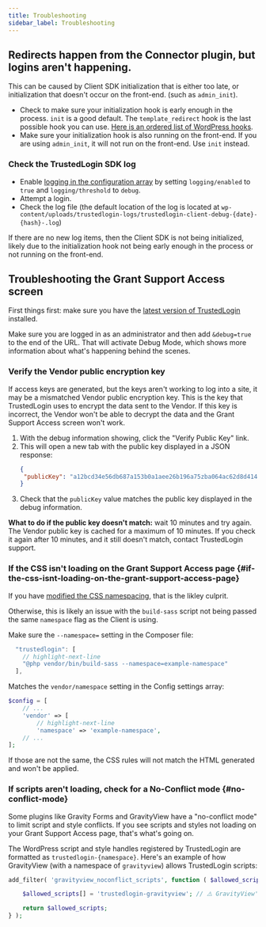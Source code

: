 ```yaml
---
title: Troubleshooting
sidebar_label: Troubleshooting
---
```


## Redirects happen from the Connector plugin, but logins aren't happening.

This can be caused by Client SDK initialization that is either too late, or initialization that doesn't occur on the front-end. (such as `admin_init`).

- Check to make sure your initialization hook is early enough in the process. `init` is a good default. The `template_redirect` hook is the last possible hook you can use. [Here is an ordered list of WordPress hooks](https://developer.wordpress.org/apis/hooks/action-reference/).
- Make sure your initialization hook is also running on the front-end. If you are using `admin_init`, it will not run on the front-end. Use `init` instead.

### Check the TrustedLogin SDK log

- Enable [logging in the configuration array](/Client/configuration) by setting `logging/enabled` to `true` and `logging/threshold` to `debug`.
- Attempt a login.
- Check the log file (the default location of the log is located at `wp-content/uploads/trustedlogin-logs/trustedlogin-client-debug-{date}-{hash}-.log`)

If there are no new log items, then the Client SDK is not being initialized, likely due to the initialization hook not being early enough in the process or not running on the front-end.

## Troubleshooting the Grant Support Access screen

First things first: make sure you have the [latest version of TrustedLogin](/Client/updating.md) installed.

Make sure you are logged in as an administrator and then add `&debug=true` to the end of the URL. That will activate Debug Mode, which shows more information about what's happening behind the scenes.

### Verify the Vendor public encryption key

If access keys are generated, but the keys aren't working to log into a site, it may be a mismatched Vendor public encryption key. This is the key that TrustedLogin uses to encrypt the data sent to the Vendor. If this key is incorrect, the Vendor won't be able to decrypt the data and the Grant Support Access screen won't work.

1. With the debug information showing, click the "Verify Public Key" link.
2. This will open a new tab with the public key displayed in a JSON response:  
   ```json
   {
    "publicKey": "a12bcd34e56db687a153b0a1aee26b196a75zba064ac62d8d41440455a8fb40f"
   }
    ```
3. Check that the `publicKey` value matches the public key displayed in the debug information.

**What to do if the public key doesn't match:** wait 10 minutes and try again. The Vendor public key is cached for a maximum of 10 minutes. If you check it again after 10 minutes, and it still doesn't match, contact TrustedLogin support.

### If the CSS isn't loading on the Grant Support Access page {#if-the-css-isnt-loading-on-the-grant-support-access-page}

If you have [modified the CSS namespacing](/Client/css-namespacing.md), that is the likley culprit.

Otherwise, this is likely an issue with the `build-sass` script not being passed the same `namespace` flag as the Client is using.

Make sure the `--namespace=` setting in the Composer file:

```javascript
  "trustedlogin": [ 
    // highlight-next-line
    "@php vendor/bin/build-sass --namespace=example-namespace"
  ],
```

Matches the `vendor/namespace` setting in the Config settings array:

```php
$config = [
    // ...
	'vendor' => [
	    // highlight-next-line
		'namespace' => 'example-namespace',
    // ...
];
```

If those are not the same, the CSS rules will not match the HTML generated and won't be applied.

### If scripts aren't loading, check for a No-Conflict mode {#no-conflict-mode}

Some plugins like Gravity Forms and GravityView have a "no-conflict mode" to limit script and style conflicts. If you see
scripts and styles not loading on your Grant Support Access page, that's what's going on.

The WordPress script and style handles registered by TrustedLogin are formatted as `trustedlogin-{namespace}`.
Here's an example of how GravityView (with a namespace of `gravityview`) allows TrustedLogin scripts:

```php
add_filter( 'gravityview_noconflict_scripts', function ( $allowed_scripts = array() ) {

	$allowed_scripts[] = 'trustedlogin-gravityview'; // ⚠️ GravityView's namespace is `gravityview`

	return $allowed_scripts;
} );
```
